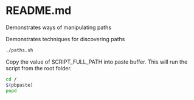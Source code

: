 # README.md
Demonstrates ways of manipulating paths 

Demonstrates techniques for discovering paths 
```sh
./paths.sh
```

Copy the value of SCRIPT_FULL_PATH into paste buffer.
This will run the script from the root folder. 
```sh
cd /
$(pbpaste)
popd
```


